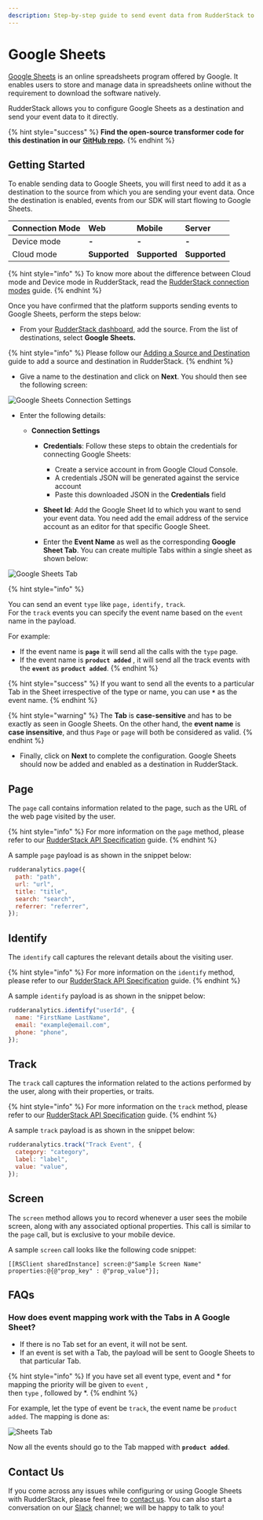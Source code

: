 ```yaml
---
description: Step-by-step guide to send event data from RudderStack to Google Sheets.
---
```


# Google Sheets

[Google Sheets](https://www.google.com/sheets/about/) is an online spreadsheets program offered by Google. It enables users to store and manage data in spreadsheets online without the requirement to download the software natively.

RudderStack allows you to configure Google Sheets as a destination and send your event data to it directly.

{% hint style="success" %}
**Find the open-source transformer code for this destination in our** [**GitHub repo**](https://github.com/rudderlabs/rudder-transformer/tree/master/v0/destinations/googlesheets)**.**
{% endhint %}

## Getting Started

To enable sending data to Google Sheets, you will first need to add it as a destination to the source from which you are sending your event data. Once the destination is enabled, events from our SDK will start flowing to Google Sheets.

| **Connection Mode** | **Web**       | **Mobile**    | **Server**    |
| :------------------ | :------------ | :------------ | :------------ |
| Device mode         | **-**         | **-**         | **-**         |
| Cloud mode          | **Supported** | **Supported** | **Supported** |

{% hint style="info" %}
To know more about the difference between Cloud mode and Device mode in RudderStack, read the [RudderStack connection modes](https://docs.rudderstack.com/get-started/rudderstack-connection-modes) guide.
{% endhint %}

Once you have confirmed that the platform supports sending events to Google Sheets, perform the steps below:

- From your [RudderStack dashboard](https://app.rudderlabs.com/), add the source. From the list of destinations, select **Google Sheets.**

{% hint style="info" %}
Please follow our [Adding a Source and Destination](https://docs.rudderstack.com/getting-started/adding-source-and-destination-rudderstack) guide to add a source and destination in RudderStack.
{% endhint %}

- Give a name to the destination and click on **Next**. You should then see the following screen:

![Google Sheets Connection Settings](../.gitbook/assets/sheets-config.png)

- Enter the following details:

  - **Connection Settings**

    - **Credentials**: Follow these steps to obtain the credentials for connecting Google Sheets:

      - Create a service account in from Google Cloud Console.
      - A credentials JSON will be generated against the service account
      - Paste this downloaded JSON in the **Credentials** field

    - **Sheet Id**: Add the Google Sheet Id to which you want to send your event data. You need add the email address of the service account as an editor for that specific Google Sheet.
    - Enter the **Event Name** as well as the corresponding **Google Sheet Tab**. You can create multiple Tabs within a single sheet as shown below:

![Google Sheets Tab](../.gitbook/assets/sheet-tabs.png)

{% hint style="info" %}

You can send an event `type` like `page,` `identify,` `track`.  
For the `track` events you can specify the event name based on the `event` name in the payload.

For example:

- If the event name is **`page`** it will send all the calls with the `type` page.
- If the event name is **`product added`** , it will send all the track events with the **`event`** as **`product added`**.
  {% endhint %}

{% hint style="success" %}
If you want to send all the events to a particular Tab in the Sheet irrespective of the type or name, you can use **`*`** as the event name.
{% endhint %}

{% hint style="warning" %}
The **Tab** is **case-sensitive** and has to be exactly as seen in Google Sheets. On the other hand, the **event name** is **case insensitive**, and thus `Page` or `page` will both be considered as valid.
{% endhint %}

- Finally, click on **Next** to complete the configuration. Google Sheets should now be added and enabled as a destination in RudderStack.

## Page

The `page` call contains information related to the page, such as the URL of the web page visited by the user.

{% hint style="info" %}
For more information on the `page` method, please refer to our [RudderStack API Specification](https://docs.rudderstack.com/rudderstack-api-spec) guide.
{% endhint %}

A sample `page` payload is as shown in the snippet below:

```javascript
rudderanalytics.page({
  path: "path",
  url: "url",
  title: "title",
  search: "search",
  referrer: "referrer",
});
```

## Identify

The `identify` call captures the relevant details about the visiting user.

{% hint style="info" %}
For more information on the `identify` method, please refer to our [RudderStack API Specification](https://docs.rudderstack.com/rudderstack-api-spec) guide.
{% endhint %}

A sample `identify` payload is as shown in the snippet below:

```javascript
rudderanalytics.identify("userId", {
  name: "FirstName LastName",
  email: "example@email.com",
  phone: "phone",
});
```

## Track

The `track` call captures the information related to the actions performed by the user, along with their properties, or traits.

{% hint style="info" %}
For more information on the `track` method, please refer to our [RudderStack API Specification](https://docs.rudderstack.com/rudderstack-api-spec) guide.
{% endhint %}

A sample `track` payload is as shown in the snippet below:

```javascript
rudderanalytics.track("Track Event", {
  category: "category",
  label: "label",
  value: "value",
});
```

## Screen

The `screen` method allows you to record whenever a user sees the mobile screen, along with any associated optional properties. This call is similar to the `page` call, but is exclusive to your mobile device.

A sample `screen` call looks like the following code snippet:

```text
[[RSClient sharedInstance] screen:@"Sample Screen Name" properties:@{@"prop_key" : @"prop_value"}];
```

## FAQs <a id="faqs"></a>

### How does event mapping work with the Tabs in A Google Sheet?

- If there is no Tab set for an event, it will not be sent.
- If an event is set with a Tab, the payload will be sent to Google Sheets to that particular Tab.

{% hint style="info" %}
If you have set all event type, event and \* for mapping the priority will be given to `event` ,  
then `type` , followed by \*.
{% endhint %}

For example, let the type of event be `track`, the event name be `product added`. The mapping is done as:

![Sheets Tab](../.gitbook/assets/sheets-tab-config.png)

Now all the events should go to the Tab mapped with **`product added`**.

## Contact Us

If you come across any issues while configuring or using Google Sheets with RudderStack, please feel free to [contact us](mailto:%20contact@rudderstack.com). You can also start a conversation on our [Slack](https://resources.rudderstack.com/join-rudderstack-slack) channel; we will be happy to talk to you!
